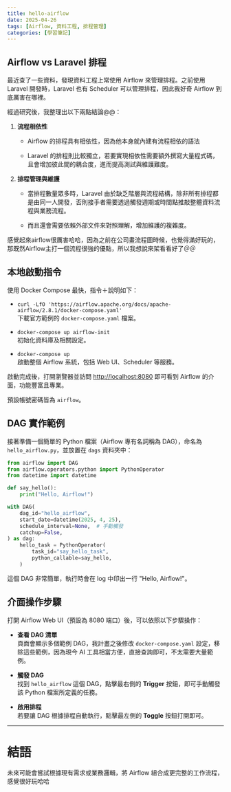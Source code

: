 ```yaml
---
title: hello-airflow
date: 2025-04-26
tags: [Airflow, 資料工程, 排程管理]
categories: [學習筆記]
---
```


## Airflow vs Laravel 排程

最近查了一些資料，發現資料工程上常使用 Airflow 來管理排程。之前使用 Laravel 開發時，Laravel 也有 Scheduler 可以管理排程，因此我好奇 Airflow 到底厲害在哪裡。

經過研究後，我整理出以下兩點結論@@：

1. **流程相依性**

   - Airflow 的排程具有相依性，因為他本身就內建有流程相依的語法

   - Laravel 的排程則比較獨立，若要實現相依性需要額外撰寫大量程式碼，且會增加彼此間的耦合度，進而提高測試與維護難度。

2. **排程管理與維護**

   - 當排程數量眾多時，Laravel 由於缺乏階層與流程結構，除非所有排程都是由同一人開發，否則接手者需要透過觸發週期或時間點推敲整體資料流程與業務流程。
  
   - 而且還會需要依賴外部文件來對照理解，增加維護的複雜度。

感覺起來airflow很厲害哈哈，因為之前在公司畫流程圖時候，也覺得滿好玩的，那既然Airflow主打一個流程很強的優點，所以我想說來架看看好了＠＠

## 本地啟動指令

使用 Docker Compose 最快，指令＋說明如下：

- `curl -LfO 'https://airflow.apache.org/docs/apache-airflow/2.8.1/docker-compose.yaml'`  
  下載官方範例的 `docker-compose.yaml` 檔案。

- `docker-compose up airflow-init`  
  初始化資料庫及相關設定。

- `docker-compose up`  
  啟動整個 Airflow 系統，包括 Web UI、Scheduler 等服務。

啟動完成後，打開瀏覽器並訪問 [http://localhost:8080](http://localhost:8080) 即可看到 Airflow 的介面，功能豐富且專業。

預設帳號密碼皆為 `airflow`。

## DAG 實作範例

接著準備一個簡單的 Python 檔案（Airflow 專有名詞稱為 DAG），命名為 `hello_airflow.py`，並放置在 `dags` 資料夾中：

```python
from airflow import DAG
from airflow.operators.python import PythonOperator
from datetime import datetime

def say_hello():
    print("Hello, Airflow!")

with DAG(
    dag_id="hello_airflow",
    start_date=datetime(2025, 4, 25),
    schedule_interval=None,  # 手動觸發
    catchup=False,
) as dag:
    hello_task = PythonOperator(
        task_id="say_hello_task",
        python_callable=say_hello,
    )
```

這個 DAG 非常簡單，執行時會在 log 中印出一行 "Hello, Airflow!"。

## 介面操作步驟

打開 Airflow Web UI（預設為 8080 端口）後，可以依照以下步驟操作：

- **查看 DAG 清單**  
  頁面會顯示多個範例 DAG，我計畫之後修改 `docker-compose.yaml` 設定，移除這些範例，因為現今 AI 工具相當方便，直接查詢即可，不太需要大量範例。

- **觸發 DAG**  
  找到 `hello_airflow` 這個 DAG，點擊最右側的 **Trigger** 按鈕，即可手動觸發該 Python 檔案所定義的任務。

- **啟用排程**  
  若要讓 DAG 根據排程自動執行，點擊最左側的 **Toggle** 按鈕打開即可。

---

# 結語

未來可能會嘗試根據現有需求或業務邏輯，將 Airflow 組合成更完整的工作流程，感覺很好玩哈哈
